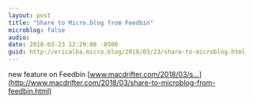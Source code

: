 ```yaml
---
layout: post
title: "Share to Micro.blog from Feedbin"
microblog: false
audio: 
date: 2018-03-23 12:29:08 -0500
guid: http://ericalba.micro.blog/2018/03/23/share-to-microblog.html
---
```

new feature on Feedbin [www.macdrifter.com/2018/03/s...](http://www.macdrifter.com/2018/03/share-to-microblog-from-feedbin.html)

